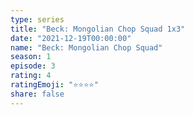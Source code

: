 ```yaml
--- 
type: series 
title: "Beck: Mongolian Chop Squad 1x3" 
date: "2021-12-19T00:00:00" 
name: "Beck: Mongolian Chop Squad" 
season: 1 
episode: 3 
rating: 4 
ratingEmoji: "⭐️⭐️⭐️⭐️" 
share: false 
---
```

